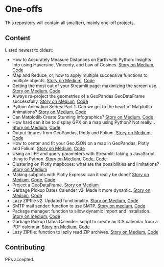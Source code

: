 # One-offs

This repository will contain all small(er), mainly one-off projects.

## Content
Listed newest to oldest:
* How to Accurately Measure Distances on Earth with Python: Insights into using Haversine, Vincenty, and Law of Cosines. [Story on Medium](https://medium.com/top-python-libraries/how-to-accurately-measure-distances-on-earth-insights-into-haversine-vincenty-and-law-of-cosines-44bf442dd12c), [Code](https://github.com/UnicornOnAzur/one_offs/blob/main/calculate_distance_from_coordinates.py)
* Map and Reduce, or, how to apply multiple successive functions to multiple objects. [Story on Medium](https://medium.com/top-python-libraries/map-and-reduce-or-how-to-apply-multiple-successive-functions-to-multiple-objects-776845f490ef), [Code](https://github.com/UnicornOnAzur/one_offs/blob/main/map_and_reduce.py)
* Getting the most out of your Streamlit page: maximizing the screen use. [Story on Medium](https://medium.com/pythoneers/getting-the-most-out-of-your-streamlit-page-maximizing-the-screen-use-13c2b8c5a87d), [Code](https://github.com/UnicornOnAzur/one_offs/tree/main/maximize_streamlit)
* Always re-project the geometries of a GeoPandas GeoDataFrame successfully. [Story on Medium](https://medium.com/top-python-libraries/always-re-project-the-geometries-of-a-geopandas-geodataframe-successfully-925f3fd56801), [Code](https://github.com/UnicornOnAzur/one_offs/blob/main/always_set_crs.py)
* Python Animation Series: Part 1: Can we get to the heart of Matplotlib Animations? [Story on Medium](https://medium.com/top-python-libraries/python-animation-series-part-1-can-we-get-to-the-heart-of-matplotlib-animations-e2c56996cdb3), [Code](https://github.com/UnicornOnAzur/python_animation/blob/main/animated_heart_shape.py)
* Can Matplotlib Create Stunning Infographics? [Story on Medium](https://medium.com/top-python-libraries/can-matplotlib-create-stunning-infographics-f572e7e346ee), [Code](https://github.com/UnicornOnAzur/one_offs/blob/main/france_infographic.py)
* How hard can it be to display GPX on a map using Python? Not really… [Story on Medium](https://medium.com/pythoneers/how-hard-can-it-be-to-display-gpx-on-map-using-python-not-really-93a4f1617d0d), [Code](https://github.com/UnicornOnAzur/one_offs/blob/main/gpx_map.py)
* Output figures from GeoPandas, Plotly and Folium. [Story on Medium](https://medium.com/top-python-libraries/output-figures-from-geopandas-plotly-and-folium-how-to-save-them-as-a-graphic-a-geojson-a-cb4c337aa7aa), [Code](https://github.com/UnicornOnAzur/one_offs/blob/main/saving_maps.py)
* How to center and fit your GeoJSON on a map in GeoPandas, Plotly and Folium. [Story on Medium](https://medium.com/pythoneers/how-to-center-and-zoom-to-your-geojson-in-geopandas-plotly-and-folium-3fe3fd9c0d54), [Code](https://github.com/UnicornOnAzur/one_offs/blob/main/center_zoom_and_fit.py)
* Using an IIFE and query parameters with Streamlit: taking a JavaScript thing to Python. [Story on Medium](https://medium.com/pythoneers/using-an-iife-and-query-parameters-with-streamlit-taking-a-popular-thing-from-javascript-and-look-f82f50a40070), [Code](https://github.com/UnicornOnAzur/one_offs/blob/main/iife.py), [Code](https://github.com/UnicornOnAzur/one_offs/blob/main/iife.js)
* Clustering on Plotly mapboxes: what are the possibilities and limitations? [Story on Medium](https://medium.com/top-python-libraries/clustering-on-plotly-mapboxes-what-are-the-possibilities-and-limitations-8264c9aa6843)
* Making subplots with Plotly Express: can it really be done? [Story on Medium](https://medium.com/top-python-libraries/making-subplots-with-plotly-express-can-it-really-be-done-d29d4149294d), [Code](https://github.com/UnicornOnAzur/one_offs/blob/main/px_subplots.py), [Code](https://github.com/UnicornOnAzur/one_offs/blob/main/px_subplots_article.py)
* Project a GeoDataFrame. [Story on Medium](https://medium.com/top-python-libraries/how-to-correctly-project-a-geodataframe-05b059b8a7e6)
* Garbage Pickup Dates Calender v2: Made it more dynamic. [Story on Medium](https://medium.com/@unicornonazur/garbage-in-icalendar-out-revisited-will-it-work-for-next-year-2fd85b3355df), [Code](https://github.com/UnicornOnAzur/one_offs/blob/main/garbage_calendar_v2.py)
* Lazy ZIPfile v2: Updated functionality. [Story on Medium](https://medium.com/pythoneers/unlazy-lazy-zipfile-2142f278b6b4), [Code](https://github.com/UnicornOnAzur/one_offs/blob/main/lazy_zipfile_v2.py)
* SMTP mail sender: function to use SMTP. [Story on medium](https://medium.com/pythoneers/its-just-as-easy-as-sending-an-email-61a854981262), [Code](https://github.com/UnicornOnAzur/one_offs/blob/main/smtp_mail.py)
* Package manager: function to allow dynamic import and installation. [Story on medium](https://medium.com/pythoneers/of-the-utmost-import-ance-providing-flexible-import-and-installation-for-python-d7709030d7fc), [Code](https://github.com/UnicornOnAzur/one_offs/blob/main/package_manager.py)
* Garbage Pickup Dates Calender: script to create an ICS calendar from a PDF calendar. [Story on Medium](https://medium.com/pythoneers/garbage-in-icalendar-out-69-reasons-not-to-do-it-manually-9eddb1dd04c1), [Code](https://github.com/UnicornOnAzur/one_offs/blob/main/garbage_calendar.py)
* Lazy ZIPfile: function to lazily read ZIP archives. [Story on Medium](https://medium.com/pythoneers/lazip-using-lazy-evaluation-to-read-zip-archives-in-memory-64c0a0fb115a), [Code](https://github.com/UnicornOnAzur/one_offs/blob/main/lazy_zipfile.py)

## Contributing

PRs accepted.
